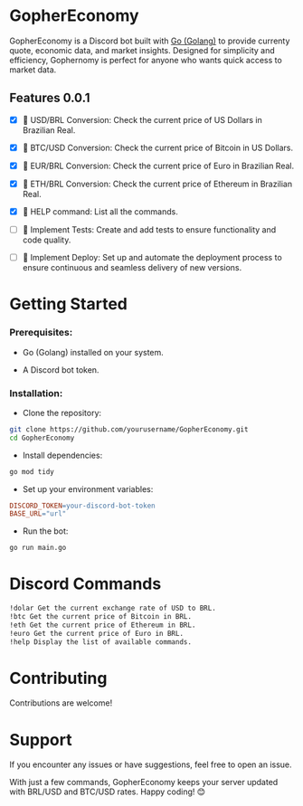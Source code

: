# GopherEconomy 

GopherEconomy is a Discord bot built with [Go (Golang)](https://go.dev/) to provide currenty  quote, economic data, and market insights. Designed for simplicity and efficiency, Gophernomy is perfect for anyone who wants quick access to market data.

## Features 0.0.1

- [x] 💱 USD/BRL Conversion: Check the current price of US Dollars in Brazilian Real.

- [x] 💱 BTC/USD Conversion: Check the current price of Bitcoin in US Dollars.

- [x] 💱 EUR/BRL Conversion: Check the current price of Euro in Brazilian Real.

- [x] 💱 ETH/BRL Conversion: Check the current price of Ethereum in Brazilian Real.

- [x] 📜 HELP command: List all the commands.

- [ ] 🧪 Implement Tests: Create and add tests to ensure functionality and code quality.

- [ ] 🚀 Implement Deploy: Set up and automate the deployment process to ensure continuous and seamless delivery of new versions.

# Getting Started

### Prerequisites:

- Go (Golang) installed on your system.

- A Discord bot token.

### Installation:

- Clone the repository:

```bash
git clone https://github.com/yourusername/GopherEconomy.git
cd GopherEconomy
```

- Install dependencies:

```bash
go mod tidy
```

- Set up your environment variables:

```makefile
DISCORD_TOKEN=your-discord-bot-token
BASE_URL="url"
```

- Run the bot:

```bash
go run main.go
```

# Discord Commands

```makefile
!dolar Get the current exchange rate of USD to BRL.
!btc Get the current price of Bitcoin in BRL.
!eth Get the current price of Ethereum in BRL.
!euro Get the current price of Euro in BRL.
!help Display the list of available commands.
```

# Contributing

Contributions are welcome!

# Support

If you encounter any issues or have suggestions, feel free to open an issue.

With just a few commands, GopherEconomy keeps your server updated with BRL/USD and BTC/USD rates. Happy coding! 😊